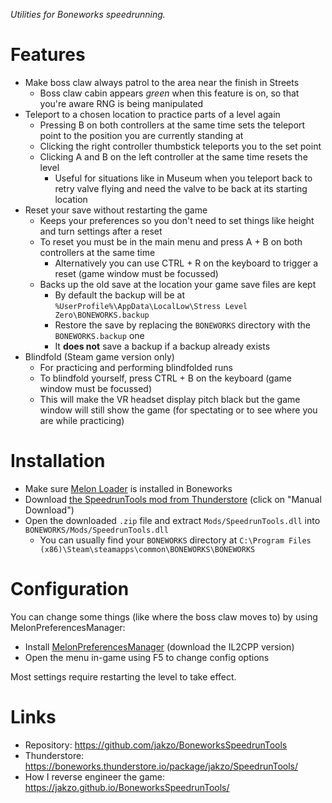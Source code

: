 _Utilities for Boneworks speedrunning._

# Features

- Make boss claw always patrol to the area near the finish in Streets
  - Boss claw cabin appears _green_ when this feature is on, so that you're aware RNG is being manipulated
- Teleport to a chosen location to practice parts of a level again
  - Pressing B on both controllers at the same time sets the teleport point to the position you are currently standing at
  - Clicking the right controller thumbstick teleports you to the set point
  - Clicking A and B on the left controller at the same time resets the level
    - Useful for situations like in Museum when you teleport back to retry valve flying and need the valve to be back at its starting location
- Reset your save without restarting the game
  - Keeps your preferences so you don't need to set things like height and turn settings after a reset
  - To reset you must be in the main menu and press A + B on both controllers at the same time
    - Alternatively you can use CTRL + R on the keyboard to trigger a reset (game window must be focussed)
  - Backs up the old save at the location your game save files are kept
    - By default the backup will be at `%UserProfile%\AppData\LocalLow\Stress Level Zero\BONEWORKS.backup`
    - Restore the save by replacing the `BONEWORKS` directory with the `BONEWORKS.backup` one
    - It **does not** save a backup if a backup already exists
- Blindfold (Steam game version only)
  - For practicing and performing blindfolded runs
  - To blindfold yourself, press CTRL + B on the keyboard (game window must be focussed)
  - This will make the VR headset display pitch black but the game window will still show the game (for spectating or to see where you are while practicing)

# Installation

- Make sure [Melon Loader](https://melonwiki.xyz/#/?id=what-is-melonloader) is installed in Boneworks
- Download [the SpeedrunTools mod from Thunderstore](https://boneworks.thunderstore.io/package/jakzo/SpeedrunTools/) (click on "Manual Download")
- Open the downloaded `.zip` file and extract `Mods/SpeedrunTools.dll` into `BONEWORKS/Mods/SpeedrunTools.dll`
  - You can usually find your `BONEWORKS` directory at `C:\Program Files (x86)\Steam\steamapps\common\BONEWORKS\BONEWORKS`

# Configuration

You can change some things (like where the boss claw moves to) by using MelonPreferencesManager:

- Install [MelonPreferencesManager](https://github.com/sinai-dev/MelonPreferencesManager) (download the IL2CPP version)
- Open the menu in-game using F5 to change config options

Most settings require restarting the level to take effect.

# Links

- Repository: https://github.com/jakzo/BoneworksSpeedrunTools
- Thunderstore: https://boneworks.thunderstore.io/package/jakzo/SpeedrunTools/
- How I reverse engineer the game: https://jakzo.github.io/BoneworksSpeedrunTools/
